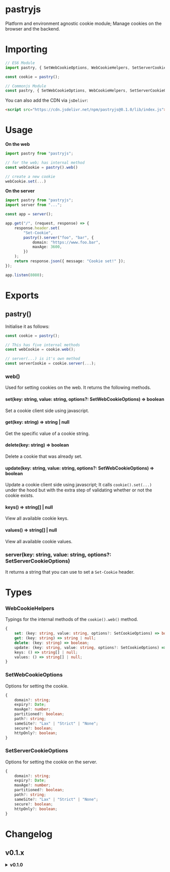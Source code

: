 # pastryjs

Platform and environment agnostic cookie module; Manage cookies on the browser and the backend.

# Importing

```javascript
// ES6 Module
import pastry, { SetWebCookieOptions, WebCookieHelpers, SetServerCookieOptions } from "pastryjs";

const cookie = pastry();

// Commonjs Module
const pastry, { SetWebCookieOptions, WebCookieHelpers, SetServerCookieOptions } = require("pastryjs");
```

You can also add the CDN via `jsDelivr`:

```html
<script src="https://cdn.jsdelivr.net/npm/pastryjs@0.1.0/lib/index.js"></script>
```

# Usage

**On the web**

```ts
import pastry from "pastryjs";

// for the web; has internal method
const webCookie = pastry().web()

// create a new cookie
webCookie.set(...)
```

**On the server**

```ts
import pastry from "pastryjs";
import server from "...";

const app = server();

app.get("/", (request, response) => {
	response.header.set(
		"Set-Cookie",
		pastry().server("foo", "bar", {
			domain: "https://www.foo.bar",
			maxAge: 3600,
		})
	);
	return response.json({ message: "Cookie set!" });
});

app.listen(8080);
```

# Exports

## pastry()

Initialise it as follows:

```ts
const cookie = pastry();

// This has five internal methods
const webCookie = cookie.web();

// server(...) is it's own method
const serverCookie = cookie.server(...);
```

### web()

Used for setting cookies on the web. It returns the following methods.

#### set(key: string, value: string, options?: SetWebCookieOptions) => boolean

Set a cookie client side using javascript.

#### get(key: string) => string | null

Get the specific value of a cookie string.

#### delete(key: string) => boolean

Delete a cookie that was already set.

#### update(key: string, value: string, options?: SetWebCookieOptions) => boolean

Update a cookie client side using javascript; It calls `cookie().set(...)` under the hood but with the extra step of validating whether or not the cookie exists.

#### keys() => string[] | null

View all available cookie keys.

#### values() => string[] | null

View all available cookie values.

### server(key: string, value: string, options?: SetServerCookieOptions)

It returns a string that you can use to set a `Set-Cookie` header.

# Types

### WebCookieHelpers

Typings for the internal methods of the `cookie().web()` method.

```ts
{
	set: (key: string, value: string, options?: SetCookieOptions) => boolean;
	get: (key: string) => string | null;
	delete: (key: string) => boolean;
	update: (key: string, value: string, options?: SetCookieOptions) => boolean;
	keys: () => string[] | null;
	values: () => string[] | null;
}
```

### SetWebCookieOptions

Options for setting the cookie.

```ts
{
	domain?: string;
	expiry?: Date;
	maxAge?: number;
	partitioned?: boolean;
	path?: string;
	sameSite?: "Lax" | "Strict" | "None";
	secure?: boolean;
	httpOnly?: boolean;
}
```

### SetServerCookieOptions

Options for setting the cookie on the server.

```ts
{
	domain?: string;
	expiry?: Date;
	maxAge?: number;
	partitioned?: boolean;
	path?: string;
	sameSite?: "Lax" | "Strict" | "None";
	secure?: boolean;
	httpOnly?: boolean;
}
```

# Changelog

## v0.1.x

<details>
<summary><strong>v0.1.0</strong></summary>

- Initial release

</details>
